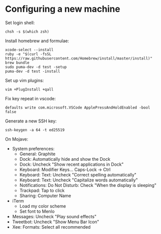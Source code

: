 # Configuring a new machine

Set login shell:

    chsh -s $(which zsh)

Install homebrew and formulae:

    xcode-select --install
    ruby -e "$(curl -fsSL https://raw.githubusercontent.com/Homebrew/install/master/install)"
    brew bundle
    sudo puma-dev -d test -setup
    puma-dev -d test -install

Set up vim plugins:

    vim +PlugInstall +qall

Fix key repeat in vscode:

    defaults write com.microsoft.VSCode ApplePressAndHoldEnabled -bool false

Generate a new SSH key:

    ssh-keygen -a 64 -t ed25519

On Mojave:

* System preferences:
    * General: Graphite
    * Dock: Automatically hide and show the Dock
    * Dock: Uncheck "Show recent applications in Dock"
    * Keyboard: Modifier Keys... Caps-Lock → Ctrl
    * Keyboard: Text: Uncheck "Correct spelling automatically"
    * Keyboard: Text: Uncheck "Capitalize words automatically"
    * Notifications: Do Not Disturb: Check "When the display is sleeping"
    * Trackpad: Tap to click
    * Sharing: Computer Name
* iTerm
    * Load my color scheme
    * Set font to Menlo
* Messages: Uncheck "Play sound effects"
* Tweetbot: Uncheck "Show Menu Bar Icon"
* Xee: Formats: Select all recommended
